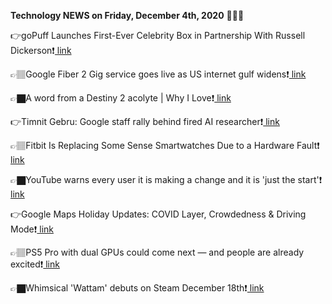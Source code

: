 <b>Technology NEWS on Friday, December 4th, 2020</b> 📡📡📡 

👉goPuff Launches First-Ever Celebrity Box in Partnership With Russell Dickerson❗️<a href='https://techblock.club/?p=8651'> link</a>

👉🏽Google Fiber 2 Gig service goes live as US internet gulf widens❗️<a href='https://techblock.club/?p=8653'> link</a>

👉🏿A word from a Destiny 2 acolyte | Why I Love❗️<a href='https://techblock.club/?p=8655'> link</a>

👉Timnit Gebru: Google staff rally behind fired AI researcher❗️<a href='https://techblock.club/?p=8657'> link</a>

👉🏽Fitbit Is Replacing Some Sense Smartwatches Due to a Hardware Fault❗️<a href='https://techblock.club/?p=8659'> link</a>

👉🏿YouTube warns every user it is making a change and it is 'just the start'❗️<a href='https://techblock.club/?p=8661'> link</a>

👉Google Maps Holiday Updates: COVID Layer, Crowdedness & Driving Mode❗️<a href='https://techblock.club/?p=8663'> link</a>

👉🏽PS5 Pro with dual GPUs could come next — and people are already excited❗️<a href='https://techblock.club/?p=8665'> link</a>

👉🏿Whimsical 'Wattam' debuts on Steam December 18th❗️<a href='https://techblock.club/?p=8667'> link</a>

